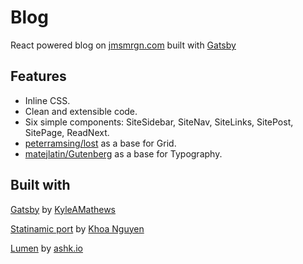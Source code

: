 # Blog

React powered blog on [jmsmrgn.com](http://jmsmrgn.com) built with [Gatsby](https://github.com/gatsbyjs/gatsby)

## Features
+ Inline CSS.
+ Clean and extensible code.
+ Six simple components: SiteSidebar, SiteNav, SiteLinks, SitePost, SitePage, ReadNext.
+ [peterramsing/lost](https://github.com/peterramsing/lost) as a base for Grid.
+ [matejlatin/Gutenberg](https://github.com/matejlatin/Gutenberg) as a base for Typography.

## Built with
[Gatsby](https://github.com/gatsbyjs/gatsby) by [KyleAMathews](https://bricolage.io/)

[Statinamic port](https://github.com/thangngoc89/statinamic-theme-lumen) by [Khoa Nguyen](https://khoanguyen.me/)

[Lumen](https://github.com/wpioneer/gatsby-starter-lumen) by [ashk.io](http://ashk.io)
